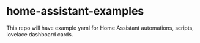 # home-assistant-examples
This repo will have example yaml for Home Assistant automations, scripts, lovelace dashboard cards.
